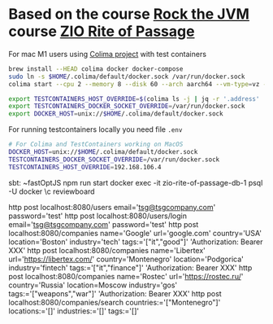 # Based on the course [Rock the JVM](https://rockthejvm.com/) course [ZIO Rite of Passage](https://rockthejvm.com/courses/enrolled/2132116)

For mac M1 users using [Colima project](https://github.com/abiosoft/colima) with test containers
```bash
brew install --HEAD colima docker docker-compose
sudo ln -s $HOME/.colima/default/docker.sock /var/run/docker.sock
colima start --cpu 2 --memory 8 --disk 60 --arch aarch64 --vm-type=vz --vz-rosetta --mount-type virtiofs --network-address

export TESTCONTAINERS_HOST_OVERRIDE=$(colima ls -j | jq -r '.address' | head -n 1)
export TESTCONTAINERS_DOCKER_SOCKET_OVERRIDE=/var/run/docker.sock
export DOCKER_HOST=unix://$HOME/.colima/default/docker.sock
```

For running testcontainers locally you need file `.env`
```bash
# For Colima and TestContainers working on MacOS
DOCKER_HOST=unix://$HOME/.colima/default/docker.sock
TESTCONTAINERS_DOCKER_SOCKET_OVERRIDE=/var/run/docker.sock
TESTCONTAINERS_HOST_OVERRIDE=192.168.106.4
```

sbt: ~fastOptJS
npm run start
docker exec -it zio-rite-of-passage-db-1 psql -U docker
\c reviewboard



http post localhost:8080/users email='tsg@tsgcompany.com' password='test'
http post localhost:8080/users/login email='tsg@tsgcompany.com' password='test'
http post localhost:8080/companies name='Google' url='google.com' country='USA' location='Boston' industry='tech' tags:='["it","good"]' 'Authorization: Bearer XXX'
http post localhost:8080/companies name='Libertex' url='https://libertex.com/' country='Montenegro' location='Podgorica' industry='fintech' tags:='["it","finance"]' 'Authorization: Bearer XXX'
http post localhost:8080/companies name='Rostec' url='https://rostec.ru/' country='Russia' location=Moscow industry='gos' tags:='["weapons","war"]' 'Authorization: Bearer XXX'
http post localhost:8080/companies/search countries:='["Montenegro"]' locations:='[]' industries:='[]' tags:='[]'
